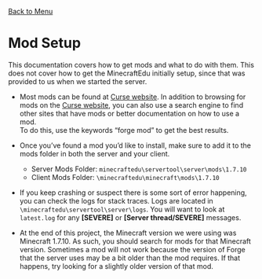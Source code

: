 [Back to Menu](../../README.md)  
# Mod Setup
This documentation covers how to get mods and what to do with them. This does not cover how to get the MinecraftEdu initially setup, since that was provided to us when we started the server.

* Most mods can be found at [Curse website](http://minecraft.curseforge.com/mc-mods?filter-game-version=2020709689%3A367&filter-sort=popularity). In addition to browsing for mods on the [Curse website](http://minecraft.curseforge.com/mc-mods?filter-game-version=2020709689%3A367&filter-sort=popularity), you can also use a search engine to find other sites that have mods or better documentation on how to use a mod.    
 To do this, use the keywords “forge mod” to get the best results.

* Once you’ve found a mod you’d like to install, make sure to add it to the mods folder in both the server and your client.
  * Server Mods Folder: `minecraftedu\servertool\server\mods\1.7.10`
  * Client Mods Folder: `\minecraftedu\minecraft\mods\1.7.10`

* If you keep crashing or suspect there is some sort of error happening, you can check the logs for stack traces. Logs are located in `\minecraftedu\servertool\server\logs`. You will want to look at `latest.log` for any **[SEVERE]** or **[Server thread/SEVERE]** messages.

* At the end of this project, the Minecraft version we were using was Minecraft 1.7.10. As such, you should search for mods for that Minecraft version. Sometimes a mod will not work because the version of Forge that the server uses may be a bit older than the mod requires. If that happens, try looking for a slightly older version of that mod.
